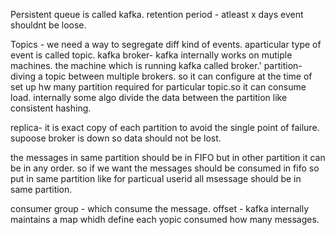 Persistent queue is called kafka. 
retention period - atleast x days event shouldnt be loose.

Topics - we need a way to segregate diff kind of events. aparticular type of event is called topic.
kafka broker- kafka internally works on mutiple machines. the machine which is running kafka called broker.'
partition- diving a topic between multiple brokers. so it can configure at the time of set up hw many partition required for particular topic.so it can consume load.
internally some algo divide the data between the partition like consistent hashing.

replica- it is exact copy of each partition to avoid the single point of failure. supoose broker is down so data should not be lost.

the messages in same partition should be in FIFO but in other partition it can be in any order. so if we want the messages should be consumed in fifo so put in same partition like for
particual userid all msessage should be in same partition.

consumer group - which consume the message.
offset - kafka internally maintains a map whidh define each yopic consumed how many messages. 
